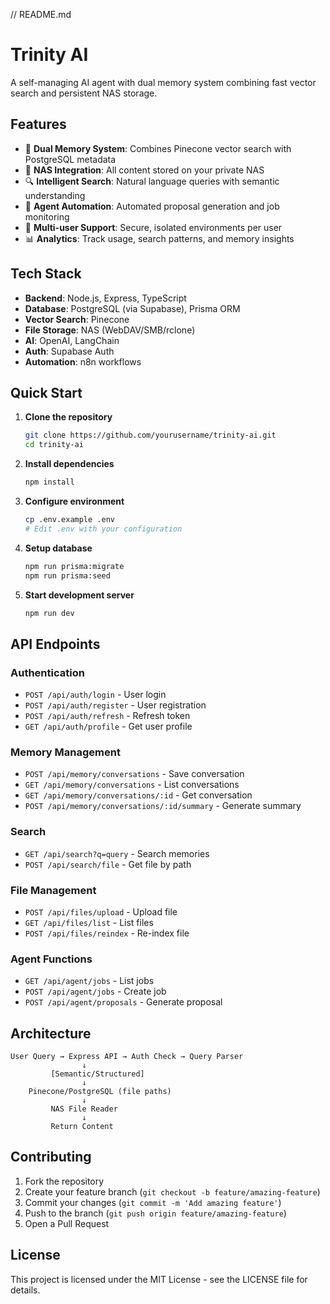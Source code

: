 // README.md

# Trinity AI

A self-managing AI agent with dual memory system combining fast vector search and persistent NAS storage.

## Features

- 🧠 **Dual Memory System**: Combines Pinecone vector search with PostgreSQL metadata
- 💾 **NAS Integration**: All content stored on your private NAS
- 🔍 **Intelligent Search**: Natural language queries with semantic understanding
- 🤖 **Agent Automation**: Automated proposal generation and job monitoring
- 🔐 **Multi-user Support**: Secure, isolated environments per user
- 📊 **Analytics**: Track usage, search patterns, and memory insights

## Tech Stack

- **Backend**: Node.js, Express, TypeScript
- **Database**: PostgreSQL (via Supabase), Prisma ORM
- **Vector Search**: Pinecone
- **File Storage**: NAS (WebDAV/SMB/rclone)
- **AI**: OpenAI, LangChain
- **Auth**: Supabase Auth
- **Automation**: n8n workflows

## Quick Start

1. **Clone the repository**

    ```bash
    git clone https://github.com/yourusername/trinity-ai.git
    cd trinity-ai
    ```

2. **Install dependencies**

    ```bash
    npm install
    ```

3. **Configure environment**

    ```bash
    cp .env.example .env
    # Edit .env with your configuration
    ```

4. **Setup database**

    ```bash
    npm run prisma:migrate
    npm run prisma:seed
    ```

5. **Start development server**
    ```bash
    npm run dev
    ```

## API Endpoints

### Authentication

- `POST /api/auth/login` - User login
- `POST /api/auth/register` - User registration
- `POST /api/auth/refresh` - Refresh token
- `GET /api/auth/profile` - Get user profile

### Memory Management

- `POST /api/memory/conversations` - Save conversation
- `GET /api/memory/conversations` - List conversations
- `GET /api/memory/conversations/:id` - Get conversation
- `POST /api/memory/conversations/:id/summary` - Generate summary

### Search

- `GET /api/search?q=query` - Search memories
- `POST /api/search/file` - Get file by path

### File Management

- `POST /api/files/upload` - Upload file
- `GET /api/files/list` - List files
- `POST /api/files/reindex` - Re-index file

### Agent Functions

- `GET /api/agent/jobs` - List jobs
- `POST /api/agent/jobs` - Create job
- `POST /api/agent/proposals` - Generate proposal

## Architecture

```
User Query → Express API → Auth Check → Query Parser
                ↓
         [Semantic/Structured]
                ↓
    Pinecone/PostgreSQL (file paths)
                ↓
         NAS File Reader
                ↓
         Return Content
```

## Contributing

1. Fork the repository
2. Create your feature branch (`git checkout -b feature/amazing-feature`)
3. Commit your changes (`git commit -m 'Add amazing feature'`)
4. Push to the branch (`git push origin feature/amazing-feature`)
5. Open a Pull Request

## License

This project is licensed under the MIT License - see the LICENSE file for details.
